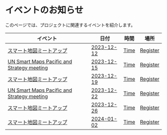 # イベントのお知らせ

このページでは、プロジェクトに関連するイベントを紹介します。

| イベント | 日付 |時間| 場所 |
| --- | --- | --- |---|
| [スマート地図ミートアップ](2023-12-12.md) | [2023-12-12](2023-12-12.md) | [Time](https://www.timeanddate.com/worldclock/fixedtime.html?msg=スマート地図ミートアップ&iso=20231212T1230&p1=1440&ah=1) | [Register](#) |
| [UN Smart Maps Pacific and Strategy meeting](2023-12-15.md) | [2023-12-15](2023-12-15.md) | [Time](https://www.timeanddate.com/worldclock/fixedtime.html?msg=UN+Smart+Maps+Pacific+and+Strategy+meeting&iso=20231215T0300&p1=1440&ah=1) | [Register](#) |
| [スマート地図ミートアップ](2023-12-19.md) | [2023-12-19](2023-12-19.md) | [Time](https://www.timeanddate.com/worldclock/fixedtime.html?msg=スマート地図ミートアップ&iso=20231219T1230&p1=1440&ah=1) | [Register](#) |
| [UN Smart Maps Pacific and Strategy meeting](2023-12-22.md) | [2023-12-22](2023-12-22.md) | [Time](https://www.timeanddate.com/worldclock/fixedtime.html?msg=UN+Smart+Maps+Pacific+and+Strategy+meeting&iso=20231222T0300&p1=1440&ah=1) | [Register](#) |
| [スマート地図ミートアップ](2023-12-26.md) | [2023-12-26](2023-12-26.md) | [Time](https://www.timeanddate.com/worldclock/fixedtime.html?msg=スマート地図ミートアップ&iso=20231226T1230&p1=1440&ah=1) | [Register](#) |
| [スマート地図ミートアップ](2024-01-02.md) | [2024-01-02](2024-01-02.md) | [Time](https://www.timeanddate.com/worldclock/fixedtime.html?msg=スマート地図ミートアップ&iso=20240102T1230&p1=1440&ah=1) | [Register](#) |
